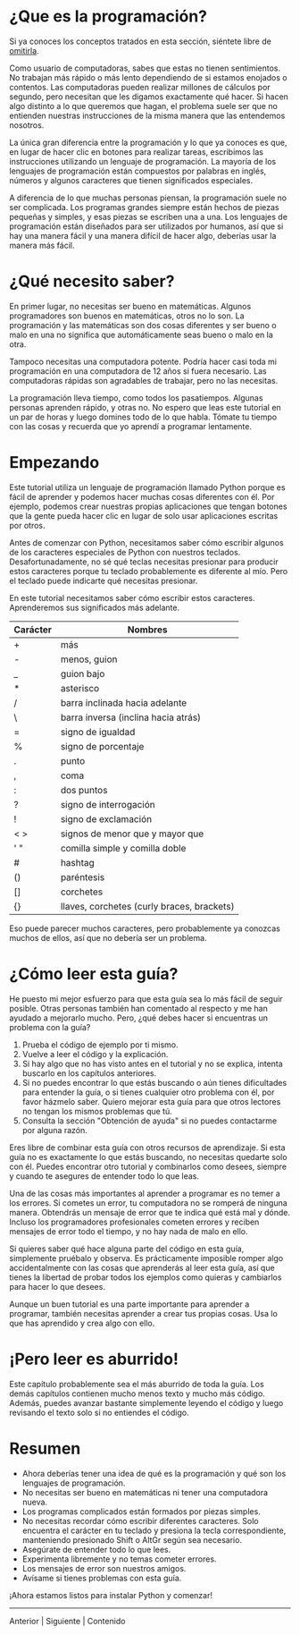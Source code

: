 # ¿Que es la programación?

Si ya conoces los conceptos tratados en esta sección, siéntete libre de [omitirla](#Empezando).

Como usuario de computadoras, sabes que estas no tienen sentimientos. No trabajan más rápido o más lento dependiendo de si estamos enojados o contentos. Las computadoras pueden realizar millones de cálculos por segundo, pero necesitan que les digamos exactamente qué hacer. Si hacen algo distinto a lo que queremos que hagan, el problema suele ser que no entienden nuestras instrucciones de la misma manera que las entendemos nosotros.

La única gran diferencia entre la programación y lo que ya conoces es que, en lugar de hacer clic en botones para realizar tareas, escribimos las instrucciones utilizando un lenguaje de programación. La mayoría de los lenguajes de programación están compuestos por palabras en inglés, números y algunos caracteres que tienen significados especiales.

A diferencia de lo que muchas personas piensan, la programación suele no ser complicada. Los programas grandes siempre están hechos de piezas pequeñas y simples, y esas piezas se escriben una a una. Los lenguajes de programación están diseñados para ser utilizados por humanos, así que si hay una manera fácil y una manera difícil de hacer algo, deberías usar la manera más fácil.

# ¿Qué necesito saber?

En primer lugar, no necesitas ser bueno en matemáticas. Algunos programadores son buenos en matemáticas, otros no lo son. La programación y las matemáticas son dos cosas diferentes y ser bueno o malo en una no significa que automáticamente seas bueno o malo en la otra.

Tampoco necesitas una computadora potente. Podría hacer casi toda mi programación en una computadora de 12 años si fuera necesario. Las computadoras rápidas son agradables de trabajar, pero no las necesitas.

La programación lleva tiempo, como todos los pasatiempos. Algunas personas aprenden rápido, y otras no. No espero que leas este tutorial en un par de horas y luego domines todo de lo que habla. Tómate tu tiempo con las cosas y recuerda que yo aprendí a programar lentamente.

# Empezando
Este tutorial utiliza un lenguaje de programación llamado Python porque es fácil de aprender y podemos hacer muchas cosas diferentes con él. Por ejemplo, podemos crear nuestras propias aplicaciones que tengan botones que la gente pueda hacer clic en lugar de solo usar aplicaciones escritas por otros.

Antes de comenzar con Python, necesitamos saber cómo escribir algunos de los caracteres especiales de Python con nuestros teclados. Desafortunadamente, no sé qué teclas necesitas presionar para producir estos caracteres porque tu teclado probablemente es diferente al mío. Pero el teclado puede indicarte qué necesitas presionar.

En este tutorial necesitamos saber cómo escribir estos caracteres. Aprenderemos sus significados más adelante.

| Carácter | Nombres                                     |
|----------|---------------------------------------------|
| +        | más                                        |
| -        | menos, guion                               |
| _        | guion bajo                                 |
| *        | asterisco                                  |
| /        | barra inclinada hacia adelante             |
| \        | barra inversa (inclina hacia atrás)        |
| =        | signo de igualdad                          |
| %        | signo de porcentaje                        |
| .        | punto                                      |
| ,        | coma                                       |
| :        | dos puntos                                 |
| ?        | signo de interrogación                     |
| !        | signo de exclamación                       |
| < >      | signos de menor que y mayor que            |
| ' "      | comilla simple y comilla doble             |
| #        | hashtag                                    |
| ()       | paréntesis                                 |
| []       | corchetes                                  |
| {}       | llaves, corchetes (curly braces, brackets) |


Eso puede parecer muchos caracteres, pero probablemente ya conozcas muchos de ellos, así que no debería ser un problema.

# ¿Cómo leer esta guía?

He puesto mi mejor esfuerzo para que esta guía sea lo más fácil de seguir posible. Otras personas también han comentado al respecto y me han ayudado a mejorarlo mucho. Pero, ¿qué debes hacer si encuentras un problema con la guía?

1. Prueba el código de ejemplo por ti mismo.
2. Vuelve a leer el código y la explicación.
3. Si hay algo que no has visto antes en el tutorial y no se explica, intenta buscarlo en los capítulos anteriores.
4. Si no puedes encontrar lo que estás buscando o aún tienes dificultades para entender la guía, o si tienes cualquier otro problema con él, por favor házmelo saber. Quiero mejorar esta guía para que otros lectores no tengan los mismos problemas que tú.
5. Consulta la sección "Obtención de ayuda" si no puedes contactarme por alguna razón.

Eres libre de combinar esta guía con otros recursos de aprendizaje. Si esta guía no es exactamente lo que estás buscando, no necesitas quedarte solo con él. Puedes encontrar otro tutorial y combinarlos como desees, siempre y cuando te asegures de entender todo lo que leas.

Una de las cosas más importantes al aprender a programar es no temer a los errores. Si cometes un error, tu computadora no se romperá de ninguna manera. Obtendrás un mensaje de error que te indica qué está mal y dónde. Incluso los programadores profesionales cometen errores y reciben mensajes de error todo el tiempo, y no hay nada de malo en ello.

Si quieres saber qué hace alguna parte del código en esta guía, simplemente pruébalo y observa. Es prácticamente imposible romper algo accidentalmente con las cosas que aprenderás al leer esta guía, así que tienes la libertad de probar todos los ejemplos como quieras y cambiarlos para hacer lo que desees.

Aunque un buen tutorial es una parte importante para aprender a programar, también necesitas aprender a crear tus propias cosas. Usa lo que has aprendido y crea algo con ello.

# ¡Pero leer es aburrido!

Este capítulo probablemente sea el más aburrido de toda la guía. Los demás capítulos contienen mucho menos texto y mucho más código. Además, puedes avanzar bastante simplemente leyendo el código y luego revisando el texto solo si no entiendes el código.

# Resumen

- Ahora deberías tener una idea de qué es la programación y qué son los lenguajes de programación.
- No necesitas ser bueno en matemáticas ni tener una computadora nueva.
- Los programas complicados están formados por piezas simples.
- No necesitas recordar cómo escribir diferentes caracteres. Solo encuentra el carácter en tu teclado y presiona la tecla correspondiente, manteniendo presionado Shift o AltGr según sea necesario.
- Asegúrate de entender todo lo que lees.
- Experimenta libremente y no temas cometer errores.
- Los mensajes de error son nuestros amigos.
- Avísame si tienes problemas con esta guía.

¡Ahora estamos listos para instalar Python y comenzar!

***
Anterior | Siguiente | Contenido
